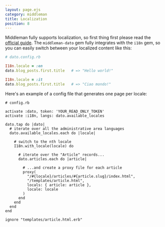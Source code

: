 ```yaml
---
layout: page.ejs
category: middleman
title: Localization
position: 8
---
```


Middleman fully supports localization, so first thing first please read the [official guide](https://middlemanapp.com/advanced/localization/). The `middleman-dato` gem fully integrates with the `i18n` gem, so you can easily switch between your localized content like this:

```ruby
# dato.config.rb

I18n.locale = :en
dato.blog_posts.first.title   # => "Hello world!"

I18n.locale = :it
dato.blog_posts.first.title   # => "Ciao mondo!"
```

Here's an example of a config file that generates one page per locale:

```
# config.rb

activate :dato, token: 'YOUR_READ_ONLY_TOKEN'
activate :i18n, langs: dato.available_locales

dato.tap do |dato|
  # iterate over all the administrative area languages
  dato.available_locales.each do |locale|

    # switch to the nth locale
    I18n.with_locale(locale) do

      # iterate over the "Article" records...
      dato.articles.each do |article|

        # ...and create a proxy file for each article
        proxy(
          "/#{locale}/articles/#{article.slug}/index.html",
          "/templates/article.html",
          locals: { article: article },
          locale: locale
        )
      end
    end
  end
end

ignore "templates/article.html.erb"
```
